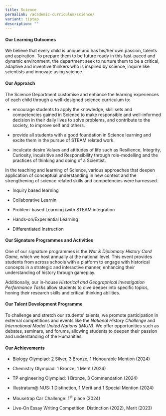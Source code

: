 ```yaml
---
title: Science
permalink: /academic-curriculum/science/
variant: tiptap
description: ""
---
```

<h4><strong>Our Learning Outcomes</strong></h4>
<p>We believe that every child is unique and has his/her own passion, talents
and aspiration. To prepare them to be future ready in this fast-paced and
dynamic environment, the department seek to nurture them to be a critical,
adaptive and inventive thinkers who is inspired by science, inquire like
scientists and innovate using science.</p>
<h4><strong>Our Approach</strong></h4>
<p>The Science Department customise and enhance the learning experiences
of each child through a well-designed science curriculum to:</p>
<ul data-tight="true" class="tight">
<li>
<p>encourage students to apply the knowledge, skill sets and competencies
gained in Science to make responsible and well-informed decision in their
daily lives to solve problems, and contribute to the society, to improve
self and others.</p>
</li>
<li>
<p>provide all students with a good foundation in Science learning and excite
them in the pursue of STEAM related work.</p>
</li>
<li>
<p>inculcate desire Values and attitudes of life such as Resilience, Integrity,
Curiosity, inquisitive and Responsibility through role-modelling and the
practices of thinking and doing of a Scientist.</p>
</li>
</ul>
<p>In the teaching and learning of Science, various approaches that deepen
application of conceptual understanding in new context and the strengthening
of science related skills and competencies were harnessed.</p>
<ul data-tight="true" class="tight">
<li>
<p>Inquiry based learning</p>
</li>
<li>
<p>Collaborative Learnin</p>
</li>
<li>
<p>Problem-based Learning (with STEAM integration</p>
</li>
<li>
<p>Hands-on/Experiential Learning</p>
</li>
<li>
<p>Differentiated Instruction</p>
</li>
</ul>
<h4><strong>Our Signature Programmes and Activities</strong></h4>
<p>One of our signature programmes is the <em>War &amp; Diplomacy History Card Game</em>,
which we host annually at the national level. This event provides students
from across schools with a platform to engage with historical concepts
in a strategic and interactive manner, enhancing their understanding of
history through gameplay.</p>
<p>Additionally, our in-house <em>Historical and Geographical Investigation Performance Tasks</em> allow
students to dive deeper into specific topics, honing their research skills
and critical thinking abilities.</p>
<h4><strong>Our Talent Development Programme</strong></h4>
<p>To challenge and stretch our students' talents, we promote participation
in external competitions and events like the <em>National History Challenge</em> and <em>International Model United Nations (IMUN)</em>.
We offer opportunities such as debates, seminars, and forums, allowing
students to deepen their passion and understanding of the Humanities.</p>
<h4><strong>Our Achievements</strong></h4>
<ul data-tight="true" class="tight">
<li>
<p>Biology Olympiad: 2 Silver, 3 Bronze, 1 Honourable Mention (2024)</p>
</li>
<li>
<p>Chemistry Olympiad: 1 Bronze, 1 Merit (2024)</p>
</li>
<li>
<p>TP engineering Olympiad: 1 Bronze, 3 Commendation (2024)</p>
</li>
<li>
<p>Illustratum@ NUS: 1 Distinction, 1 Merit and 1 Special Mention (2024)</p>
</li>
<li>
<p>Mousetrap Car Challenge: 1<sup>st</sup> place (2024)</p>
</li>
<li>
<p>Live-On Essay Writing Competition: Distinction (2022), Merit (2023)</p>
</li>
</ul>
<p></p>